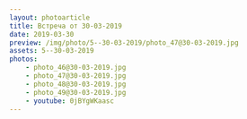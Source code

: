 ```yaml
---
layout: photoarticle
title: Встреча от 30-03-2019
date: 2019-03-30
preview: /img/photo/5--30-03-2019/photo_47@30-03-2019.jpg
assets: 5--30-03-2019
photos:
    - photo_46@30-03-2019.jpg
    - photo_47@30-03-2019.jpg
    - photo_48@30-03-2019.jpg
    - photo_49@30-03-2019.jpg
    - youtube: 0jBYgWKaasc
---
```

